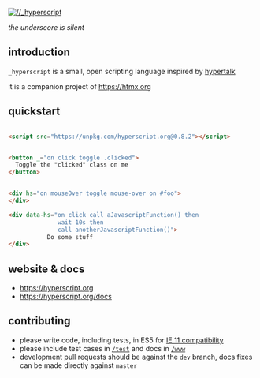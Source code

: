 [![//_hyperscript](https://hyperscript.org/img/light_logo.png "the underscore is silent")](https://hyperscript.org)

*the underscore is silent*

## introduction

`_hyperscript` is a small, open scripting language inspired by [hypertalk](https://hypercard.org/HyperTalk%20Reference%202.4.pdf)

it is a companion project of <https://htmx.org>

## quickstart

```html

<script src="https://unpkg.com/hyperscript.org@0.8.2"></script>


<button _="on click toggle .clicked">
  Toggle the "clicked" class on me
</button>


<div hs="on mouseOver toggle mouse-over on #foo">
</div>

<div data-hs="on click call aJavascriptFunction() then
              wait 10s then
              call anotherJavascriptFunction()">
           Do some stuff
</div>
```

## website & docs

* <https://hyperscript.org>
* <https://hyperscript.org/docs>

## contributing

* please write code, including tests, in ES5 for [IE 11 compatibility](https://stackoverflow.com/questions/39902809/support-for-es6-in-internet-explorer-11)
* please include test cases in [`/test`](https://github.com/bigskysoftware/_hyperscript/tree/dev/test) and docs in [`/www`](https://github.com/bigskysoftware/_hyperscript/tree/dev/www)
* development pull requests should be against the `dev` branch, docs fixes can be made directly against `master`
